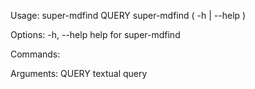 Usage:
    super-mdfind QUERY
    super-mdfind ( -h | --help )

Options:
    -h, --help              help for super-mdfind

Commands:

Arguments:
    QUERY                   textual query
